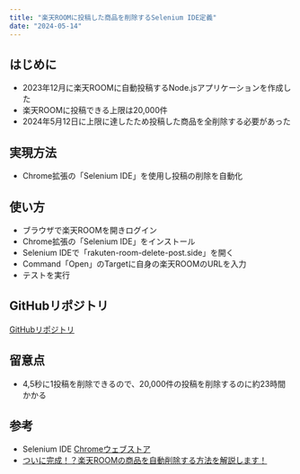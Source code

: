 ```yaml
---
title: "楽天ROOMに投稿した商品を削除するSelenium IDE定義"
date: "2024-05-14"
---
```


## はじめに

- 2023年12月に楽天ROOMに自動投稿するNode.jsアプリケーションを作成した
- 楽天ROOMに投稿できる上限は20,000件
- 2024年5月12日に上限に達したため投稿した商品を全削除する必要があった

## 実現方法

- Chrome拡張の「Selenium IDE」を使用し投稿の削除を自動化

## 使い方

- ブラウザで楽天ROOMを開きログイン
- Chrome拡張の「Selenium IDE」をインストール
- Selenium IDEで「rakuten-room-delete-post.side」を開く
- Command「Open」のTargetに自身の楽天ROOMのURLを入力
- テストを実行

## GitHubリポジトリ

[GitHubリポジトリ](https://github.com/tetsuyaohira/rakuten-room-delete-post)

## 留意点

- 4,5秒に1投稿を削除できるので、20,000件の投稿を削除するのに約23時間かかる

## 参考

- Selenium IDE [Chromeウェブストア](https://chrome.google.com/webstore/detail/selenium-ide/mooikfkahbdckldjjndioackbalphokd)
- [ついに完成！？楽天ROOMの商品を自動削除する方法を解説します！](https://gorilabo.com/room_auto_delete-2)